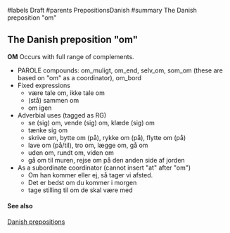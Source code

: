 ﻿#labels Draft
#parents PrepositionsDanish
#summary The Danish preposition "om"

## The Danish preposition "om" ##

**OM** Occurs with full range of complements.

  * PAROLE compounds: om\_muligt, om\_end, selv\_om, som\_om (these are based on "om" as a coordinator), om\_bord
  * Fixed expressions
    * være tale om, ikke tale om
    * (stå) sammen om
    * om igen
  * Adverbial uses (tagged as RG)
    * se (sig) om, vende (sig) om, klæde (sig) om
    * tænke sig om
    * skrive om, bytte om (på), rykke om (på), flytte om (på)
    * lave om (på/til), tro om, lægge om, gå om
    * uden om, rundt om, viden om
    * gå om til muren, rejse om på den anden side af jorden
  * As a subordinate coordinator (cannot insert "at" after "om")
    * Om han kommer eller ej, så tager vi afsted.
    * Det er bedst om du kommer i morgen
    * tage stilling til om de skal være med


#### See also ####


[Danish prepositions](PrepositionsDanish.md)